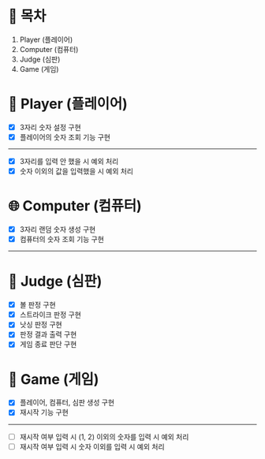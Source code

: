 # 📝 목차

1. Player (플레이어)
2. Computer (컴퓨터)
3. Judge (심판)
4. Game (게임)

# 👥 Player (플레이어)

- [X] 3자리 숫자 설정 구현
- [X] 플레이어의 숫자 조회 기능 구현

---

- [X] 3자리를 입력 안 했을 시 예외 처리
- [X] 숫자 이외의 값을 입력했을 시 예외 처리

# 🌐 Computer (컴퓨터)

- [X] 3자리 랜덤 숫자 생성 구현
- [X] 컴퓨터의 숫자 조회 기능 구현

---

# 🚩 Judge (심판)

- [X] 볼 판정 구현
- [X] 스트라이크 판정 구현
- [X] 낫싱 판정 구현
- [X] 판정 결과 출력 구현
- [X] 게임 종료 판단 구현

# 🚀 Game (게임)

- [X] 플레이어, 컴퓨터, 심판 생성 구현
- [X] 재시작 기능 구현

---

- [ ] 재시작 여부 입력 시 (1, 2) 이외의 숫자를 입력 시 예외 처리
- [ ] 재시작 여부 입력 시 숫자 이외를 입력 시 예외 처리 